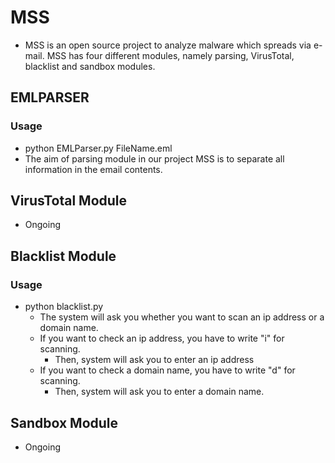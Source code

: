 # MSS
- MSS is an open source project to analyze malware which spreads via e-mail. MSS has four different modules, namely parsing, VirusTotal, blacklist and sandbox modules.

## EMLPARSER

### Usage

- python EMLParser.py FileName.eml
- The aim of parsing module in our project MSS is to separate all information in the email contents.

## VirusTotal Module
- Ongoing

## Blacklist Module

### Usage
- python blacklist.py 
   - The system will ask you whether you want to scan an ip address or a domain name.
    - If you want to check an ip address, you have to write "i" for scanning.
      - Then, system will ask you to enter an ip address
    - If you want to check a domain name, you have to write "d" for scanning.
      - Then, system will ask you to enter a domain name.
        

## Sandbox Module
- Ongoing
